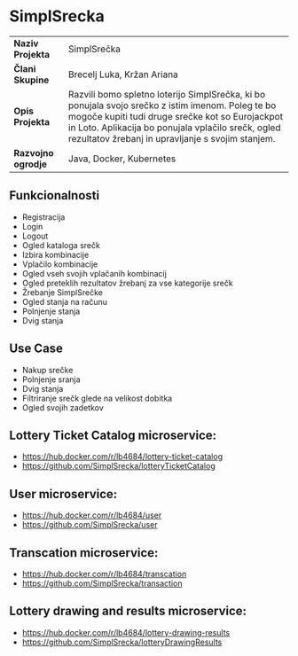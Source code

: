 # SimplSrecka

|   |   |
|--|--|
|__Naziv Projekta__| SimplSrečka |
|__Člani Skupine__| Brecelj Luka, Kržan Ariana |
|__Opis Projekta__| Razvili bomo spletno loterijo SimplSrečka, ki bo ponujala svojo srečko z istim imenom. Poleg te bo mogoče kupiti tudi druge srečke kot so Eurojackpot in Loto. Aplikacija bo ponujala vplačilo srečk, ogled rezultatov žrebanj in upravljanje s svojim stanjem. |
|__Razvojno ogrodje__| Java, Docker, Kubernetes |

## Funkcionalnosti
* Registracija
* Login
* Logout
* Ogled kataloga srečk
* Izbira kombinacije
* Vplačilo kombinacije
* Ogled vseh svojih vplačanih kombinacij
* Ogled preteklih rezultatov žrebanj za vse kategorije srečk
* Žrebanje SimplSrečke
* Ogled stanja na računu
* Polnjenje stanja
* Dvig stanja


## Use Case
* Nakup srečke
* Polnjenje sranja
* Dvig stanja
* Filtriranje srečk glede na velikost dobitka
* Ogled svojih zadetkov


## Lottery Ticket Catalog microservice:
* https://hub.docker.com/r/lb4684/lottery-ticket-catalog
* https://github.com/SimplSrecka/lotteryTicketCatalog

## User microservice:
* https://hub.docker.com/r/lb4684/user
* https://github.com/SimplSrecka/user

## Transcation microservice:
* https://hub.docker.com/r/lb4684/transcation
* https://github.com/SimplSrecka/transaction

## Lottery drawing and results microservice:
* https://hub.docker.com/r/lb4684/lottery-drawing-results
* https://github.com/SimplSrecka/lotteryDrawingResults
